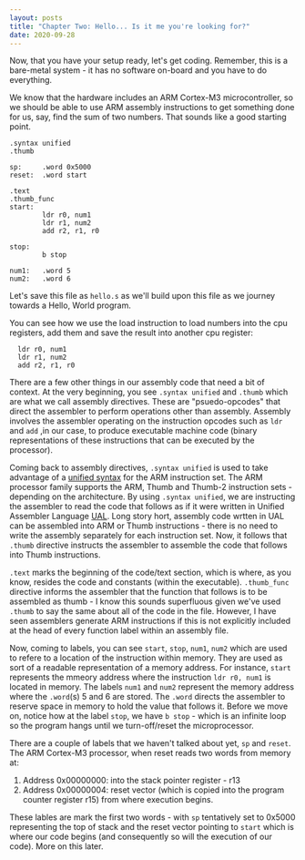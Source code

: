 ```yaml
---
layout: posts
title: "Chapter Two: Hello... Is it me you're looking for?"
date: 2020-09-28
---
```


Now, that you have your setup ready, let's get coding. Remember, this is a bare-metal system - it has no software on-board and you have to do everything.

We know that the hardware includes an ARM Cortex-M3 microcontroller, so we should be able to use ARM assembly instructions to get something done for us, say, find the sum of two numbers. That sounds like a good starting point.

```assembly
.syntax unified
.thumb

sp:     .word 0x5000
reset:  .word start

.text
.thumb_func
start:
        ldr r0, num1
        ldr r1, num2
        add r2, r1, r0

stop:
        b stop

num1:   .word 5
num2:   .word 6
```

Let's save this file as ```hello.s``` as we'll build upon this file as we journey towards a Hello, World program.

You can see how we use the load instruction to load numbers into the cpu registers, add them and save the result into another cpu register:


```assembly
  ldr r0, num1
  ldr r1, num2
  add r2, r1, r0
```

There are a few other things in our assembly code that need a bit of context. 
At the very beginning, you see ```.syntax unified``` and ```.thumb``` which are what we call assembly directives. These are "psuedo-opcodes" that direct the assembler to perform operations other than assembly. Assembly involves the assembler operating on the instruction opcodes such as ```ldr``` and ```add``` ,in our case, to produce executable machine code (binary representations of these instructions that can be executed by the processor).


Coming back to assembly directives, ```.syntax unified``` is used to take advantage of a [unified syntax](https://sourceware.org/binutils/docs/as/ARM_002dInstruction_002dSet.html#ARM_002dInstruction_002dSet) for the ARM instruction set. The ARM processor family supports the ARM, Thumb and Thumb-2 instruction sets - depending on the architecture. By using ```.syntax unified```, we are instructing the assembler to read the code that follows as if it were written in Unified Assembler Language [UAL](https://www.keil.com/support/man/docs/armasm/armasm_dom1359731145130.htm). Long story hort, assembly code wrtten in UAL can be assembled into ARM or Thumb instructions - there is no need to write the assembly separately for each instruction set.
Now, it follows that ```.thumb``` directive instructs the assembler to assemble the code that follows into Thumb instructions.


```.text``` marks the beginning of the code/text section, which is where, as you know, resides the code and constants (within the executable). ```.thumb_func``` directive informs the assembler that the function that follows is to be assembled as thumb - I know this sounds superfluous given we've used ```.thumb``` to say the same about all of the code in the file. However, I have seen assemblers generate ARM instructions if this is not explicitly included at the head of every function label within an assembly file.


Now, coming to labels, you can see ```start```, ```stop```, ```num1```, ```num2``` which are used to refere to a location of the instruction within memory. They are used as sort of a readable representation of a memory address. For instance, ```start``` represents the mmeory address where the instruction ```ldr r0, num1``` is located in memory. The labels ```num1``` and ```num2``` represent the memory address where the ```.word```(s) 5 and 6 are stored. The ```.word``` directs the assembler to reserve space in memory to hold the value that follows it. Before we move on, notice how at the label ```stop```, we have ```b stop``` - which is an infinite loop so the program hangs until we turn-off/reset the microprocessor.

There are a couple of labels that we haven't talked about yet, ```sp``` and ```reset```. The ARM Cortex-M3 processor, when reset reads two words from memory at:
1. Address 0x00000000: into the stack pointer register - r13
2. Address 0x00000004: reset vector (which is copied into the program counter register r15) from where execution begins.

These lables are mark the first two words - with ```sp``` tentatively set to 0x5000 representing the top of stack and the reset vector pointing to ```start``` which is where our code begins (and consequently so will the execution of our code). More on this later.

